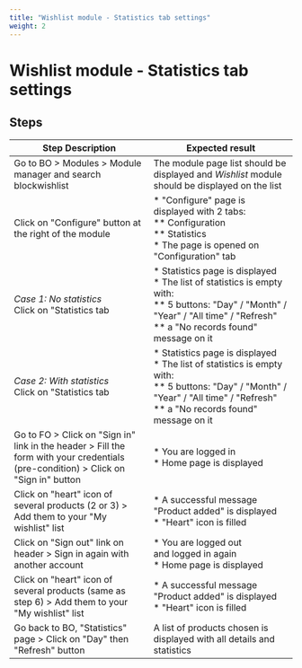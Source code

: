 ```yaml
---
title: "Wishlist module - Statistics tab settings"
weight: 2
---
```


# Wishlist module - Statistics tab settings
## Steps
| Step Description | Expected result |
| ----- | ----- |
| Go to BO > Modules > Module manager and search blockwishlist | The module page list should be displayed and *Wishlist* module should be displayed on the list |
| Click on "Configure" button at the right of the module | * "Configure" page is displayed with 2 tabs:<br> ** Configuration<br> ** Statistics<br> * The page is opened on "Configuration" tab |
| *Case 1: No statistics*<br>Click on "Statistics tab | * Statistics page is displayed<br> * The list of statistics is empty with:<br> ** 5 buttons: "Day" / "Month" / "Year" / "All time" / "Refresh"<br> ** a "No records found" message on it |
| *Case 2: With statistics*<br>Click on "Statistics tab | * Statistics page is displayed<br> * The list of statistics is empty with:<br> ** 5 buttons: "Day" / "Month" / "Year" / "All time" / "Refresh"<br> ** a "No records found" message on it |
| Go to FO > Click on "Sign in" link in the header > Fill the form with your credentials (pre-condition) > Click on "Sign in" button | * You are logged in<br> * Home page is displayed |
| Click on "heart" icon of several products (2 or 3) > Add them to your "My wishlist" list | * A successful message "Product added" is displayed<br> * "Heart" icon is filled |
| Click on "Sign out" link on header > Sign in again with another account | * You are logged out and logged in again<br> * Home page is displayed |
| Click on "heart" icon of several products (same as step 6) > Add them to your "My wishlist" list | * A successful message "Product added" is displayed<br> * "Heart" icon is filled |
| Go back to BO, "Statistics" page > Click on "Day" then "Refresh" button | A list of products chosen is displayed with all details and statistics |
